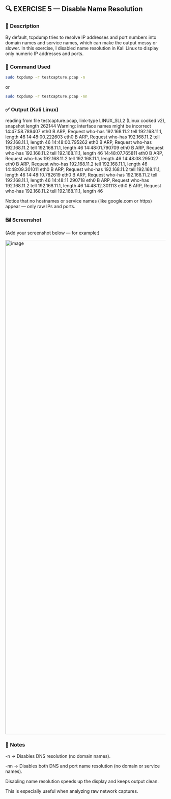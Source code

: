 ## 🔍 EXERCISE 5 — Disable Name Resolution
### 📘 Description

By default, tcpdump tries to resolve IP addresses and port numbers into domain names and service names, which can make the output messy or slower.
In this exercise, I disabled name resolution in Kali Linux to display only numeric IP addresses and ports.

### 🧩 Command Used
```bash
sudo tcpdump -r testcapture.pcap -n
```

or
```bash
sudo tcpdump -r testcapture.pcap -nn
```

### ✅ Output (Kali Linux)
reading from file testcapture.pcap, link-type LINUX_SLL2 (Linux cooked v2), snapshot length 262144
Warning: interface names might be incorrect
14:47:58.789407 eth0  B   ARP, Request who-has 192.168.11.2 tell 192.168.11.1, length 46
14:48:00.222603 eth0  B   ARP, Request who-has 192.168.11.2 tell 192.168.11.1, length 46
14:48:00.795262 eth0  B   ARP, Request who-has 192.168.11.2 tell 192.168.11.1, length 46
14:48:01.790709 eth0  B   ARP, Request who-has 192.168.11.2 tell 192.168.11.1, length 46
14:48:07.765811 eth0  B   ARP, Request who-has 192.168.11.2 tell 192.168.11.1, length 46
14:48:08.295027 eth0  B   ARP, Request who-has 192.168.11.2 tell 192.168.11.1, length 46
14:48:09.301011 eth0  B   ARP, Request who-has 192.168.11.2 tell 192.168.11.1, length 46
14:48:10.782619 eth0  B   ARP, Request who-has 192.168.11.2 tell 192.168.11.1, length 46
14:48:11.290718 eth0  B   ARP, Request who-has 192.168.11.2 tell 192.168.11.1, length 46
14:48:12.301113 eth0  B   ARP, Request who-has 192.168.11.2 tell 192.168.11.1, length 46


Notice that no hostnames or service names (like google.com or https) appear — only raw IPs and ports.

### 🖼️ Screenshot

(Add your screenshot below — for example:)

<img width="2582" height="1550" alt="image" src="https://github.com/user-attachments/assets/ef86320c-904a-4ebb-aef3-26ec43791cee" />


### 🧠 Notes

-n → Disables DNS resolution (no domain names).

-nn → Disables both DNS and port name resolution (no domain or service names).

Disabling name resolution speeds up the display and keeps output clean.

This is especially useful when analyzing raw network captures.
